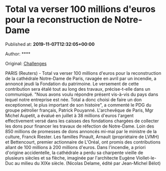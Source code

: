 
# Total va verser 100 millions d'euros pour la reconstruction de Notre-Dame

Published at: **2019-11-07T12:32:05+00:00**

Author: ****

Original: [Challenges](https://www.challenges.fr/top-news/total-va-verser-100-millions-d-euros-pour-la-reconstruction-de-notre-dame_683657)

PARIS (Reuters) - Total va verser 100 millions d'euros pour la reconstruction de la cathédrale Notre-Dame de Paris, ravagée en avril par un incendie, a annoncé jeudi la Fondation du patrimoine.
Le versement de cette contribution sera étalé tout au long des travaux, précise-t-elle dans un communiqué.
"Nous avons voulu répondre présent vis-à-vis du pays dans lequel notre entreprise est née. Total a donc choisi de faire un don exceptionnel, le plus important de son histoire", a commenté le PDG du groupe pétrolier français, Patrick Pouyanné.
L'archevêque de Paris, Mgr Michel Aupetit, a évalué en juillet à 38 millions d'euros l'argent effectivement versé dans les caisses des fondations chargées de collecter les dons pour financer les travaux de réfection de Notre-Dame. Loin des 850 millions de promesses de dons annoncés mi-mai par le ministre de la culture, Franck Riester.
Les familles Pinault, Arnault (propriétaire de LVMH) et Bettencourt, premier actionnaire de L'Oréal, ont promis des contributions allant de 100 millions à 200 millions d'euros.
Dans l'incendie, a priori d'origine accidentelle, la cathédrale a perdu sa charpente vieille de plusieurs siècles et sa flèche, imaginée par l'architecte Eugène Viollet-le-Duc au milieu du XIXe siècle.
(Nicolas Delame, édité par Jean-Michel Bélot)
